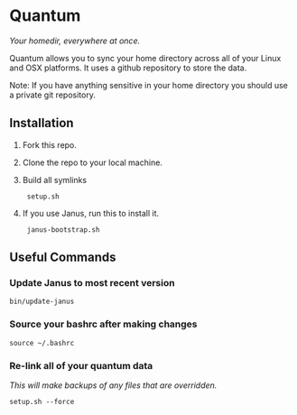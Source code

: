 # Quantum
*Your homedir, everywhere at once.*

Quantum allows you to sync your home directory across all of your Linux
and OSX platforms.  It uses a github repository to store the data.

Note: If you have anything sensitive in your home directory you should
use a private git repository.

## Installation

1. Fork this repo.

1. Clone the repo to your local machine.

1. Build all symlinks

        setup.sh

1. If you use Janus, run this to install it.

        janus-bootstrap.sh

## Useful Commands

### Update Janus to most recent version

    bin/update-janus

### Source your bashrc after making changes

    source ~/.bashrc

### Re-link all of your quantum data
*This will make backups of any files that are overridden.*

    setup.sh --force
